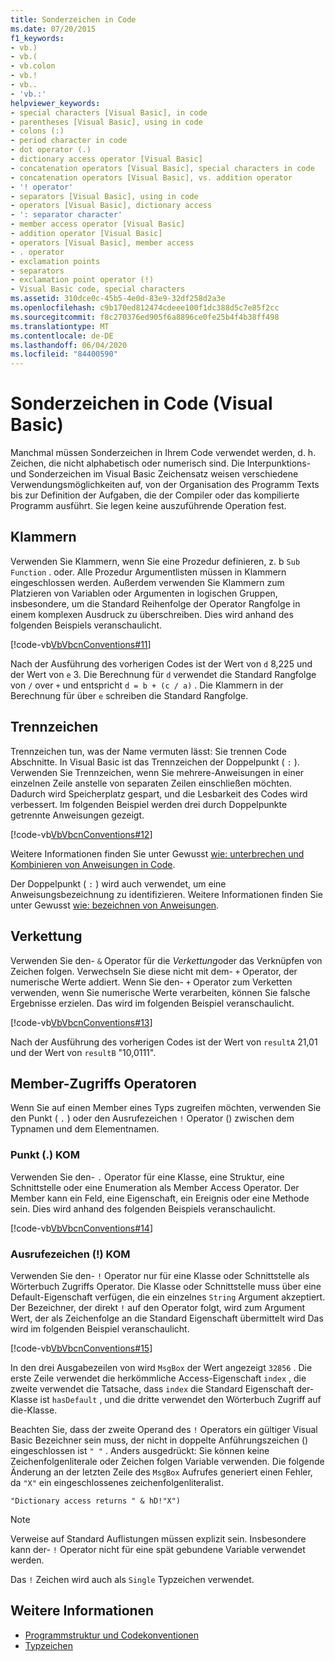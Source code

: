 ```yaml
---
title: Sonderzeichen in Code
ms.date: 07/20/2015
f1_keywords:
- vb.)
- vb.(
- vb.colon
- vb.!
- vb..
- 'vb.:'
helpviewer_keywords:
- special characters [Visual Basic], in code
- parentheses [Visual Basic], using in code
- colons (:)
- period character in code
- dot operator (.)
- dictionary access operator [Visual Basic]
- concatenation operators [Visual Basic], special characters in code
- concatenation operators [Visual Basic], vs. addition operator
- '! operator'
- separators [Visual Basic], using in code
- operators [Visual Basic], dictionary access
- ': separator character'
- member access operator [Visual Basic]
- addition operator [Visual Basic]
- operators [Visual Basic], member access
- . operator
- exclamation points
- separators
- exclamation point operator (!)
- Visual Basic code, special characters
ms.assetid: 310dce0c-45b5-4e0d-83e9-32df258d2a3e
ms.openlocfilehash: c9b170ed812474cdeee100f1dc388d5c7e85f2cc
ms.sourcegitcommit: f8c270376ed905f6a8896ce0fe25b4f4b38ff498
ms.translationtype: MT
ms.contentlocale: de-DE
ms.lasthandoff: 06/04/2020
ms.locfileid: "84400590"
---
```

# <a name="special-characters-in-code-visual-basic"></a>Sonderzeichen in Code (Visual Basic)
Manchmal müssen Sonderzeichen in Ihrem Code verwendet werden, d. h. Zeichen, die nicht alphabetisch oder numerisch sind. Die Interpunktions-und Sonderzeichen im Visual Basic Zeichensatz weisen verschiedene Verwendungsmöglichkeiten auf, von der Organisation des Programm Texts bis zur Definition der Aufgaben, die der Compiler oder das kompilierte Programm ausführt. Sie legen keine auszuführende Operation fest.  
  
## <a name="parentheses"></a>Klammern  
 Verwenden Sie Klammern, wenn Sie eine Prozedur definieren, z. b `Sub` `Function` . oder. Alle Prozedur Argumentlisten müssen in Klammern eingeschlossen werden. Außerdem verwenden Sie Klammern zum Platzieren von Variablen oder Argumenten in logischen Gruppen, insbesondere, um die Standard Reihenfolge der Operator Rangfolge in einem komplexen Ausdruck zu überschreiben. Dies wird anhand des folgenden Beispiels veranschaulicht.  
  
 [!code-vb[VbVbcnConventions#11](~/samples/snippets/visualbasic/VS_Snippets_VBCSharp/VbVbcnConventions/VB/Class1.vb#11)]  
  
 Nach der Ausführung des vorherigen Codes ist der Wert von `d` 8,225 und der Wert von `e` 3. Die Berechnung für `d` verwendet die Standard Rangfolge von `/` over `+` und entspricht `d = b + (c / a)` . Die Klammern in der Berechnung für über `e` schreiben die Standard Rangfolge.  
  
## <a name="separators"></a>Trennzeichen  
 Trennzeichen tun, was der Name vermuten lässt: Sie trennen Code Abschnitte. In Visual Basic ist das Trennzeichen der Doppelpunkt ( `:` ). Verwenden Sie Trennzeichen, wenn Sie mehrere-Anweisungen in einer einzelnen Zeile anstelle von separaten Zeilen einschließen möchten. Dadurch wird Speicherplatz gespart, und die Lesbarkeit des Codes wird verbessert. Im folgenden Beispiel werden drei durch Doppelpunkte getrennte Anweisungen gezeigt.  
  
 [!code-vb[VbVbcnConventions#12](~/samples/snippets/visualbasic/VS_Snippets_VBCSharp/VbVbcnConventions/VB/Class1.vb#12)]  
  
 Weitere Informationen finden Sie unter Gewusst [wie: unterbrechen und Kombinieren von Anweisungen in Code](how-to-break-and-combine-statements-in-code.md).  
  
 Der Doppelpunkt ( `:` ) wird auch verwendet, um eine Anweisungsbezeichnung zu identifizieren. Weitere Informationen finden Sie unter Gewusst [wie: bezeichnen von Anweisungen](how-to-label-statements.md).  
  
## <a name="concatenation"></a>Verkettung  
 Verwenden Sie den- `&` Operator für die *Verkettung*oder das Verknüpfen von Zeichen folgen. Verwechseln Sie diese nicht mit dem- `+` Operator, der numerische Werte addiert. Wenn Sie den- `+` Operator zum Verketten verwenden, wenn Sie numerische Werte verarbeiten, können Sie falsche Ergebnisse erzielen. Das wird im folgenden Beispiel veranschaulicht.  
  
 [!code-vb[VbVbcnConventions#13](~/samples/snippets/visualbasic/VS_Snippets_VBCSharp/VbVbcnConventions/VB/Class1.vb#13)]  
  
 Nach der Ausführung des vorherigen Codes ist der Wert von `resultA` 21,01 und der Wert von `resultB` "10,0111".  
  
## <a name="member-access-operators"></a>Member-Zugriffs Operatoren  
 Wenn Sie auf einen Member eines Typs zugreifen möchten, verwenden Sie den Punkt ( `.` ) oder den Ausrufezeichen `!` Operator () zwischen dem Typnamen und dem Elementnamen.  
  
### <a name="dot--operator"></a>Punkt (.) KOM  
 Verwenden Sie den- `.` Operator für eine Klasse, eine Struktur, eine Schnittstelle oder eine Enumeration als Member Access Operator. Der Member kann ein Feld, eine Eigenschaft, ein Ereignis oder eine Methode sein. Dies wird anhand des folgenden Beispiels veranschaulicht.  
  
 [!code-vb[VbVbcnConventions#14](~/samples/snippets/visualbasic/VS_Snippets_VBCSharp/VbVbcnConventions/VB/Class1.vb#14)]  
  
### <a name="exclamation-point--operator"></a>Ausrufezeichen (!) KOM  
 Verwenden Sie den- `!` Operator nur für eine Klasse oder Schnittstelle als Wörterbuch Zugriffs Operator. Die Klasse oder Schnittstelle muss über eine Default-Eigenschaft verfügen, die ein einzelnes `String` Argument akzeptiert. Der Bezeichner, der direkt `!` auf den Operator folgt, wird zum Argument Wert, der als Zeichenfolge an die Standard Eigenschaft übermittelt wird Das wird im folgenden Beispiel veranschaulicht.  
  
 [!code-vb[VbVbcnConventions#15](~/samples/snippets/visualbasic/VS_Snippets_VBCSharp/VbVbcnConventions/VB/Class1.vb#15)]  
  
 In den drei Ausgabezeilen von wird `MsgBox` der Wert angezeigt `32856` . Die erste Zeile verwendet die herkömmliche Access-Eigenschaft `index` , die zweite verwendet die Tatsache, dass `index` die Standard Eigenschaft der-Klasse ist `hasDefault` , und die dritte verwendet den Wörterbuch Zugriff auf die-Klasse.  
  
 Beachten Sie, dass der zweite Operand des `!` Operators ein gültiger Visual Basic Bezeichner sein muss, der nicht in doppelte Anführungszeichen () eingeschlossen ist `" "` . Anders ausgedrückt: Sie können keine Zeichenfolgenliterale oder Zeichen folgen Variable verwenden. Die folgende Änderung an der letzten Zeile des `MsgBox` Aufrufes generiert einen Fehler, da `"X"` ein eingeschlossenes zeichenfolgenliteralist.  
  
 `"Dictionary access returns " & hD!"X")`  
  
> [!NOTE]
> Verweise auf Standard Auflistungen müssen explizit sein. Insbesondere kann der- `!` Operator nicht für eine spät gebundene Variable verwendet werden.  
  
 Das `!` Zeichen wird auch als `Single` Typzeichen verwendet.  
  
## <a name="see-also"></a>Weitere Informationen

- [Programmstruktur und Codekonventionen](program-structure-and-code-conventions.md)
- [Typzeichen](../language-features/data-types/type-characters.md)
